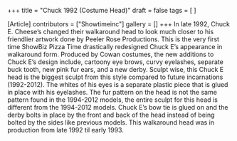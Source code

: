+++
title = "Chuck 1992 (Costume Head)"
draft = false
tags = [ ]

[Article]
contributors = ["Showtimeinc"]
gallery = []
+++
In late 1992, Chuck E. Cheese’s changed their walkaround head to look much closer to his friendlier artwork done by Peeler Rose Productions. This is the very first time ShowBiz Pizza Time drastically redesigned Chuck E’s appearance in walkaround form. Produced by Cowan costumes, the new additions to Chuck E’s design include, cartoony eye brows, curvy eyelashes, separate buck tooth, new pink fur ears, and a new derby. Sculpt wise, this Chuck E head is the biggest sculpt from this style compared to future incarnations (1992-2012). The whites of his eyes is a separate plastic piece that is glued in place with his eyelashes. The fur pattern on the head is not the same pattern found in the 1994-2012 models, the entire sculpt for this head is different from the 1994-2012 models. Chuck E’s bow tie is glued on and the derby bolts in place by the front and back of the head instead of being bolted by the sides like previous models. This walkaround head was in production from late 1992 til early 1993.